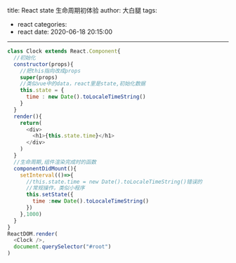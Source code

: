 title: React state 生命周期初体验
author: 大白腿
tags:
  - react
categories:
  - react
date: 2020-06-18 20:15:00
---
```js
class Clock extends React.Component{
  //初始化
  constructor(props){
    //把this指向改成props
    super(props)
    //类似vue中的data，react里是state,初始化数据
    this.state = {
      time : new Date().toLocaleTimeString()
    }
  }
  render(){
    return(
      <div>
        <h1>{this.state.time}</h1>
      </div>
    )
  }
  //生命周期,组件渲染完成时的函数
  componentDidMount(){
    setInterval(()=>{
      //this.state.time = new Date().toLocaleTimeString()错误的
      //常规操作，类似小程序
      this.setState({
        time :new Date().toLocaleTimeString()
      })
    },1000)
  }
}
ReactDOM.render(
  <Clock />,
  document.querySelector("#root")
)
```